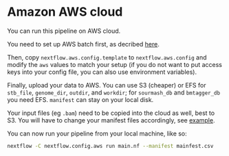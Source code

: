 # Amazon AWS cloud

You can run this pipeline on AWS cloud.

You need to set up AWS batch first, as decribed [here](https://gitlab.internal.sanger.ac.uk/sanger-pathogens/tipi).

Then, copy `nextflow.aws.config.template` to `nextflow.aws.config` and modify the `aws` values to match your setup (if you do not want to put access keys into your config file, you can also use environment variables).

Finally, upload your data to AWS. You can use S3 (cheaper) or EFS for `stb_file`, `genome_dir`, `outdir`, and `workdir`; for `sourmash_db` and `bmtagger_db` you need EFS. `manifest` can stay on your local disk.

Your input files (eg `.bam`) need to be copied into the cloud as well, best to S3. You will have to change your manifest files accordingly, see [example](manifest.aws.csv.template).

You can now run your pipeline from your local machine, like so:

```bash
nextflow -C nextflow.config.aws run main.nf --manifest mainfest.csv
```
